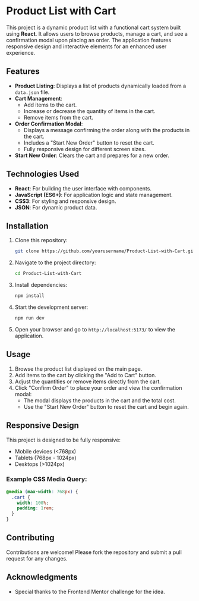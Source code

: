 
# Product List with Cart

This project is a dynamic product list with a functional cart system built using **React**. It allows users to browse products, manage a cart, and see a confirmation modal upon placing an order. The application features responsive design and interactive elements for an enhanced user experience.

## Features

- **Product Listing**: Displays a list of products dynamically loaded from a `data.json` file.
- **Cart Management**:
  - Add items to the cart.
  - Increase or decrease the quantity of items in the cart.
  - Remove items from the cart.
- **Order Confirmation Modal**:
  - Displays a message confirming the order along with the products in the cart.
  - Includes a "Start New Order" button to reset the cart.
  - Fully responsive design for different screen sizes.
- **Start New Order**: Clears the cart and prepares for a new order.

## Technologies Used

- **React**: For building the user interface with components.
- **JavaScript (ES6+)**: For application logic and state management.
- **CSS3**: For styling and responsive design.
- **JSON**: For dynamic product data.

## Installation

1. Clone this repository:
   ```bash
   git clone https://github.com/yourusername/Product-List-with-Cart.git
   ```

2. Navigate to the project directory:
   ```bash
   cd Product-List-with-Cart
   ```

3. Install dependencies:
   ```bash
   npm install
   ```

4. Start the development server:
   ```bash
   npm run dev
   ```

5. Open your browser and go to `http://localhost:5173/` to view the application.

## Usage

1. Browse the product list displayed on the main page.
2. Add items to the cart by clicking the "Add to Cart" button.
3. Adjust the quantities or remove items directly from the cart.
4. Click "Confirm Order" to place your order and view the confirmation modal:
   - The modal displays the products in the cart and the total cost.
   - Use the "Start New Order" button to reset the cart and begin again.

## Responsive Design

This project is designed to be fully responsive:
- Mobile devices (<768px)
- Tablets (768px - 1024px)
- Desktops (>1024px)

### Example CSS Media Query:
```css
@media (max-width: 768px) {
  .cart {
    width: 100%;
    padding: 1rem;
  }
}
```

## Contributing

Contributions are welcome! Please fork the repository and submit a pull request for any changes.


## Acknowledgments

- Special thanks to the Frontend Mentor challenge for the idea.

